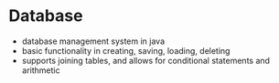 # Database
* database management system in java
* basic functionality in creating, saving, loading, deleting
* supports joining tables, and allows for conditional statements and arithmetic
